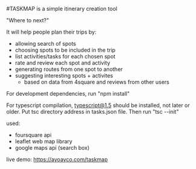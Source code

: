 #TASKMAP is a simple itinerary creation tool

"Where to next?"

It will help people plan their trips by:
- allowing search of spots
- choosing spots to be included in the trip
- list activities/tasks for each chosen spot
- rate and review each spot and activity
- generating routes from one spot to another
- suggesting interesting spots + activites
    - based on data from 4square and reviews from other users

For development dependencies, run "npm install"

For typescript compilation, typescript@1.5 should be installed, not later or older. Put tsc directory address in tasks.json file. Then run "tsc --init"

used:
 - foursquare api
 - leaflet web map library
 - google maps api (search box)

live demo: https://ayoayco.com/taskmap